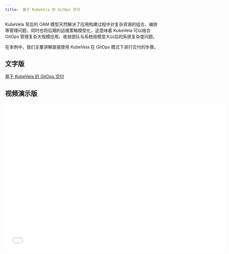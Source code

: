 ```yaml
---
title:  基于 KubeVela 的 GitOps 交付
---
```


KubeVela 背后的 OAM 模型天然解决了应用构建过程中对复杂资源的组合、编排等管理问题，同时也将后期的运维策略模型化，这意味着 KubeVela 可以结合 GitOps 管理复杂大规模应用，收敛团队与系统规模变大以后的系统复杂度问题。

在本例中，我们主要讲解直接使用 KubeVela 在 GitOps 模式下进行交付的步骤。

## 文字版

[基于 KubeVela 的 GitOps 交付](https://kubevela.io/zh/blog/2021/10/10/kubevela-gitops)

## 视频演示版

<iframe height="480" width="720" src="//player.bilibili.com/player.html?aid=421711832&bvid=BV1a341187dX&cid=442686612&page=1&high_quality=1" scrolling="no" border="0" frameborder="no" framespacing="0" allowfullscreen="true"> </iframe>

